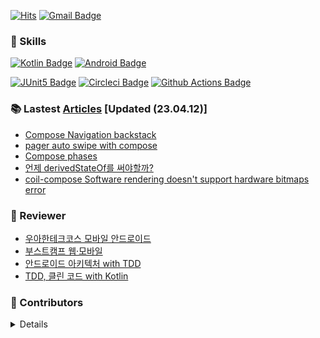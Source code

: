 [![Hits](https://hits.seeyoufarm.com/api/count/incr/badge.svg?url=https%3A%2F%2Fgithub.com%2FBeokBeok&count_bg=%2379C83D&title_bg=%23555555&icon=&icon_color=%23E7E7E7&title=hits&edge_flat=false)](https://hits.seeyoufarm.com)
[![Gmail Badge](https://img.shields.io/badge/-Gmail-d14836?style=flat-square&logo=Gmail&logoColor=white&link=mailto:kekemusa37@gmail.com)](mailto:kekemusa37@gmail.com)

### 🌟 Skills
[![Kotlin Badge](http://img.shields.io/badge/-Kotlin-blue?style=for-the-badge&logo=kotlin&link=https://kotlinlang.org/docs/reference/)](https://kotlinlang.org/docs/reference/)
[![Android Badge](http://img.shields.io/badge/-Android-brightgreen?style=for-the-badge&logo=android&link=https://d.android.com/)](https://d.android.com/)

[![JUnit5 Badge](http://img.shields.io/badge/-JUnit5-green?style=for-the-badge&logo=junit5&link=https://junit.org/junit5/docs/current/user-guide/)](https://junit.org/junit5/docs/current/user-guide/)
[![Circleci Badge](http://img.shields.io/badge/-Circleci-black?style=for-the-badge&logo=circleci&link=https://circleci.com/)](https://circleci.com/)
[![Github Actions Badge](http://img.shields.io/badge/-GithubActions-9cf?style=for-the-badge&logo=github-actions&link=https://docs.github.com/en/actions/)](https://docs.github.com/en/actions/)

### 📚 Lastest [Articles](https://bit.ly/2AcJ9G8) [Updated (23.04.12)]
- [Compose Navigation backstack](https://velog.io/@beokbeok/Jetpack-Compose-%EB%B0%B1%EC%8A%A4%ED%83%9D-%EC%A0%95%EB%A6%AC)
- [pager auto swipe with compose](https://velog.io/@beokbeok/pager-auto-swipe-with-compose)
- [Compose phases](https://velog.io/@beokbeok/Compose-phases)
- [언제 derivedStateOf를 써야할까?](https://velog.io/@beokbeok/%EC%96%B8%EC%A0%9C-derivedStateOf%EB%A5%BC-%EC%8D%A8%EC%95%BC%ED%95%A0%EA%B9%8C)
- [coil-compose Software rendering doesn't support hardware bitmaps error](https://velog.io/@beokbeok/coil-compose-Software-rendering-doesnt-support-hardware-bitmaps-error)

### 📝 Reviewer
- [우아한테크코스 모바일 안드로이드](https://techcourse.woowahan.com/)
- [부스트캠프 웹·모바일](https://boostcamp.connect.or.kr/mentor_contributor.html)
- [안드로이드 아키텍처 with TDD](https://edu.nextstep.camp/c/QT9zj8KN/)
- [TDD, 클린 코드 with Kotlin](https://edu.nextstep.camp/c/Z9QeJlCi/)

### 🤝 Contributors 
<details>

[![Repository Card](https://widget.realdeveloper.pro/api/card?user=beokbeok&repo=DroidKnights2021_App)](https://github.com/droidknights/DroidKnights2021_App)

</details>
